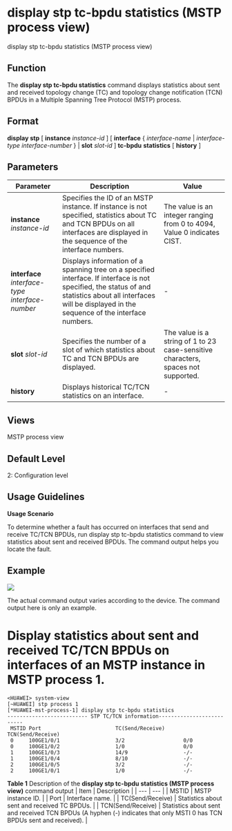 display stp tc-bpdu statistics (MSTP process view)
==================================================

display stp tc-bpdu statistics (MSTP process view)

Function
--------



The **display stp tc-bpdu statistics** command displays statistics about sent and received topology change (TC) and topology change notification (TCN) BPDUs in a Multiple Spanning Tree Protocol (MSTP) process.




Format
------

**display stp** [ **instance** *instance-id* ] [ **interface** { *interface-name* | *interface-type* *interface-number* } | **slot** *slot-id* ] **tc-bpdu** **statistics** [ **history** ]


Parameters
----------

| Parameter | Description | Value |
| --- | --- | --- |
| **instance** *instance-id* | Specifies the ID of an MSTP instance.  If instance <instance-id> is not specified, statistics about TC and TCN BPDUs on all interfaces are displayed in the sequence of the interface numbers. | The value is an integer ranging from 0 to 4094, Value 0 indicates CIST. |
| **interface** *interface-type* *interface-number* | Displays information of a spanning tree on a specified interface.  If interface <ifType> <ifNum> is not specified, the status of and statistics about all interfaces will be displayed in the sequence of the interface numbers. | - |
| **slot** *slot-id* | Specifies the number of a slot of which statistics about TC and TCN BPDUs are displayed. | The value is a string of 1 to 23 case-sensitive characters, spaces not supported. |
| **history** | Displays historical TC/TCN statistics on an interface. | - |



Views
-----

MSTP process view


Default Level
-------------

2: Configuration level


Usage Guidelines
----------------

**Usage Scenario**



To determine whether a fault has occurred on interfaces that send and receive TC/TCN BPDUs, run display stp tc-bpdu statistics command to view statistics about sent and received BPDUs. The command output helps you locate the fault.




Example
-------

![](../public_sys-resources/note_3.0-en-us.png) 

The actual command output varies according to the device. The command output here is only an example.


# Display statistics about sent and received TC/TCN BPDUs on interfaces of an MSTP instance in MSTP process 1.
```
<HUAWEI> system-view
[~HUAWEI] stp process 1
[*HUAWEI-mst-process-1] display stp tc-bpdu statistics
-------------------------- STP TC/TCN information--------------------------
 MSTID Port                        TC(Send/Receive)      TCN(Send/Receive)
 0     100GE1/0/1                  3/2                   0/0 
 0     100GE1/0/2                  1/0                   0/0 
 1     100GE1/0/3                  14/9                  -/-  
 1     100GE1/0/4                  8/10                  -/-  
 2     100GE1/0/5                  3/2                   -/-  
 2     100GE1/0/1                  1/0                   -/-

```

**Table 1** Description of the **display stp tc-bpdu statistics (MSTP process view)** command output
| Item | Description |
| --- | --- |
| MSTID | MSTP instance ID. |
| Port | Interface name. |
| TC(Send/Receive) | Statistics about sent and received TC BPDUs. |
| TCN(Send/Receive) | Statistics about sent and received TCN BPDUs (A hyphen (-) indicates that only MSTI 0 has TCN BPDUs sent and received). |